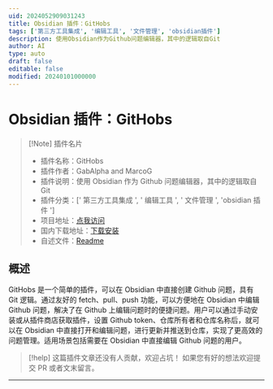 ```yaml
---
uid: 2024052909031243
title: Obsidian 插件：GitHobs
tags: ['第三方工具集成', '编辑工具', '文件管理', 'obsidian插件']
description: 使用Obsidian作为Github问题编辑器，其中的逻辑取自Git
author: AI
type: auto
draft: false
editable: false
modified: 20240101000000
---
```


# Obsidian 插件：GitHobs

> [!Note] 插件名片
> - 插件名称：GitHobs
> - 插件作者：GabAlpha and MarcoG
> - 插件说明：使用 Obsidian 作为 Github 问题编辑器，其中的逻辑取自 Git
> - 插件分类：[' 第三方工具集成 ', ' 编辑工具 ', ' 文件管理 ', 'obsidian 插件 ']
> - 项目地址：[点我访问](https://github.com/GabAlpha/obsidian-githobs)
> - 国内下载地址：[下载安装](https://pkmer.cn/products/plugin/pluginMarket/?githobs)
> - 自述文件：[Readme](https://ghproxy.net/https://raw.githubusercontent.com/GabAlpha/obsidian-githobs/master/README.md)

## 概述

GitHobs 是一个简单的插件，可以在 Obsidian 中直接创建 Github 问题，具有 Git 逻辑。通过友好的 fetch、pull、push 功能，可以方便地在 Obsidian 中编辑 Github 问题，解决了在 Github 上编辑问题时的便捷问题。用户可以通过手动安装或从插件商店获取插件，设置 Github token、仓库所有者和仓库名称后，就可以在 Obsidian 中直接打开和编辑问题，进行更新并推送到仓库，实现了更高效的问题管理。适用场景包括需要在 Obsidian 中直接编辑 Github 问题的用户。

> [!help]
> 这篇插件文章还没有人贡献，欢迎占坑！
> 如果您有好的想法欢迎提交 PR 或者文末留言。

---



